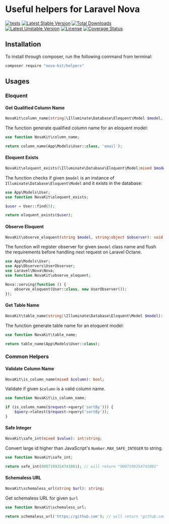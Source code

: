 Useful helpers for Laravel Nova
==============

[![tests](https://github.com/nova-kit/helpers/workflows/tests/badge.svg?branch=master)](https://github.com/nova-kit/helpers/actions?query=workflow%3Atests+branch%3Amaster)
[![Latest Stable Version](https://poser.pugx.org/nova-kit/helpers/v/stable)](https://packagist.org/packages/nova-kit/helpers)
[![Total Downloads](https://poser.pugx.org/nova-kit/helpers/downloads)](https://packagist.org/packages/nova-kit/helpers)
[![Latest Unstable Version](https://poser.pugx.org/nova-kit/helpers/v/unstable)](https://packagist.org/packages/nova-kit/helpers)
[![License](https://poser.pugx.org/nova-kit/helpers/license)](https://packagist.org/packages/nova-kit/helpers)
[![Coverage Status](https://coveralls.io/repos/github/nova-kit/helpers/badge.svg?branch=master)](https://coveralls.io/github/nova-kit/helpers?branch=master)


## Installation

To install through composer, run the following command from terminal:

```bash
composer require "nova-kit/helpers"
```

## Usages

### Eloquent

#### Get Qualified Column Name

```php
NovaKit\column_name(string|\Illuminate\Database\Eloquent\Model $model, string $attribute): string;
```

The function generate qualified column name for an eloquent model:

```php
use function NovaKit\column_name;

return column_name(App\Models\User::class, 'email');
```

#### Eloquent Exists

```php
NovaKit\eloquent_exists(\Illuminate\Database\Eloquent\Model|mixed $model): bool;
```

The function checks if given `$model` is an instance of `Illuminate\Database\Eloquent\Model` and it exists in the database:


```php
use App\Models\User;
use function NovaKit\eloquent_exists;

$user = User::find(5);

return eloquent_exists($user);
```

#### Observe Eloquent

```php
NovaKit\observe_eloquent(string $model, string|object $observer): void;
```

The function will register observer for given `$model` class name and flush the requirements before handling next request on Laravel Octane.

```php
use App\Models\User;
use App\Observers\UserObserver;
use Laravel\Nova\Nova;
use function NovaKit\observe_eloquent;

Nova::serving(function () {
    observe_eloquent(User::class, new UserObserver());
});
```

#### Get Table Name

```php
NovaKit\table_name(string|\Illuminate\Database\Eloquent\Model $model): string;
```

The function generate table name for an eloquent model:

```php
use function NovaKit\table_name;

return table_name(App\Models\User::class);
```

### Common Helpers

#### Validate Column Name

```php
NovaKit\is_column_name(mixed $column): bool;
```

Validate if given `$column` is a valid column name.

```php
use function NovaKit\is_column_name;

if (is_column_name($request->query('sortBy'))) {
    $query->latest($request->query('sortBy'));
}
```

#### Safe Integer

```php
NovaKit\safe_int(mixed $value): int|string;
```

Convert large id higher than JavaScript's `Number.MAX_SAFE_INTEGER` to string.

```php
use function NovaKit\safe_int;

return safe_int(9007199254741001); // will return "9007199254741001"
```

#### Schemaless URL

```php
NovaKit\schemaless_url(string $url): string;
```

Get schemaless URL for given `$url`

```php
use function NovaKit\schemaless_url;

return schemaless_url('https://github.com'); // will return "github.com"
